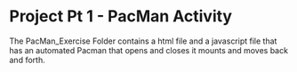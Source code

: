 # Project Pt 1 - PacMan Activity
The PacMan_Exercise Folder contains a html file and a javascript file that has an automated Pacman that opens and closes it mounts and moves back and forth.